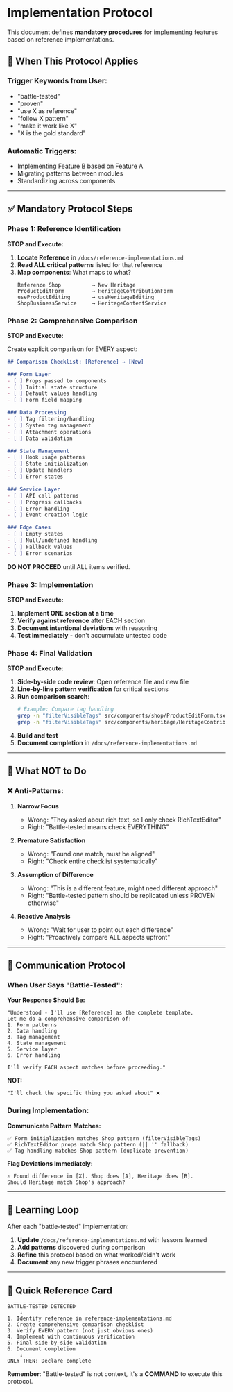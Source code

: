 # Implementation Protocol

This document defines **mandatory procedures** for implementing features based on reference implementations.

## 🚨 When This Protocol Applies

### Trigger Keywords from User:
- "battle-tested"
- "proven"
- "use X as reference" 
- "follow X pattern"
- "make it work like X"
- "X is the gold standard"

### Automatic Triggers:
- Implementing Feature B based on Feature A
- Migrating patterns between modules
- Standardizing across components

---

## ✅ Mandatory Protocol Steps

### Phase 1: Reference Identification
**STOP and Execute:**

1. **Locate Reference** in `/docs/reference-implementations.md`
2. **Read ALL critical patterns** listed for that reference
3. **Map components**: What maps to what?
   ```
   Reference Shop          → New Heritage
   ProductEditForm         → HeritageContributionForm
   useProductEditing       → useHeritageEditing
   ShopBusinessService     → HeritageContentService
   ```

### Phase 2: Comprehensive Comparison
**STOP and Execute:**

Create explicit comparison for EVERY aspect:

```markdown
## Comparison Checklist: [Reference] → [New]

### Form Layer
- [ ] Props passed to components
- [ ] Initial state structure
- [ ] Default values handling
- [ ] Form field mapping

### Data Processing
- [ ] Tag filtering/handling
- [ ] System tag management
- [ ] Attachment operations
- [ ] Data validation

### State Management
- [ ] Hook usage patterns
- [ ] State initialization
- [ ] Update handlers
- [ ] Error states

### Service Layer
- [ ] API call patterns
- [ ] Progress callbacks
- [ ] Error handling
- [ ] Event creation logic

### Edge Cases
- [ ] Empty states
- [ ] Null/undefined handling
- [ ] Fallback values
- [ ] Error scenarios
```

**DO NOT PROCEED** until ALL items verified.

### Phase 3: Implementation
**STOP and Execute:**

1. **Implement ONE section at a time**
2. **Verify against reference** after EACH section
3. **Document intentional deviations** with reasoning
4. **Test immediately** - don't accumulate untested code

### Phase 4: Final Validation
**STOP and Execute:**

1. **Side-by-side code review**: Open reference file and new file
2. **Line-by-line pattern verification** for critical sections
3. **Run comparison search**:
   ```bash
   # Example: Compare tag handling
   grep -n "filterVisibleTags" src/components/shop/ProductEditForm.tsx
   grep -n "filterVisibleTags" src/components/heritage/HeritageContributionForm.tsx
   ```
4. **Build and test**
5. **Document completion** in `/docs/reference-implementations.md`

---

## 🚫 What NOT to Do

### ❌ Anti-Patterns:

1. **Narrow Focus**
   - Wrong: "They asked about rich text, so I only check RichTextEditor"
   - Right: "Battle-tested means check EVERYTHING"

2. **Premature Satisfaction**
   - Wrong: "Found one match, must be aligned"
   - Right: "Check entire checklist systematically"

3. **Assumption of Difference**
   - Wrong: "This is a different feature, might need different approach"
   - Right: "Battle-tested pattern should be replicated unless PROVEN otherwise"

4. **Reactive Analysis**
   - Wrong: "Wait for user to point out each difference"
   - Right: "Proactively compare ALL aspects upfront"

---

## 📝 Communication Protocol

### When User Says "Battle-Tested":

**Your Response Should Be:**
```
"Understood - I'll use [Reference] as the complete template.
Let me do a comprehensive comparison of:
1. Form patterns
2. Data handling  
3. Tag management
4. State management
5. Service layer
6. Error handling

I'll verify EACH aspect matches before proceeding."
```

**NOT:**
```
"I'll check the specific thing you asked about" ❌
```

### During Implementation:

**Communicate Pattern Matches:**
```
✅ Form initialization matches Shop pattern (filterVisibleTags)
✅ RichTextEditor props match Shop pattern (|| '' fallback)
✅ Tag handling matches Shop pattern (duplicate prevention)
```

**Flag Deviations Immediately:**
```
⚠️ Found difference in [X]. Shop does [A], Heritage does [B].
Should Heritage match Shop's approach?
```

---

## 🔄 Learning Loop

After each "battle-tested" implementation:

1. **Update** `/docs/reference-implementations.md` with lessons learned
2. **Add patterns** discovered during comparison
3. **Refine** this protocol based on what worked/didn't work
4. **Document** any new trigger phrases encountered

---

## 📌 Quick Reference Card

```
BATTLE-TESTED DETECTED
    ↓
1. Identify reference in reference-implementations.md
2. Create comprehensive comparison checklist  
3. Verify EVERY pattern (not just obvious ones)
4. Implement with continuous verification
5. Final side-by-side validation
6. Document completion
    ↓
ONLY THEN: Declare complete
```

**Remember**: "Battle-tested" is not context, it's a **COMMAND** to execute this protocol.
